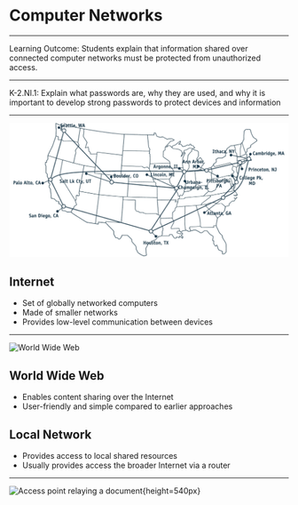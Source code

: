 # Computer Networks

---

Learning Outcome: Students explain that information shared over connected computer networks must be protected from unauthorized access.

---

K-2.NI.1: Explain what passwords are, why they are used, and why it is important to develop strong passwords to protect devices and information

---

![Internet in 1992](media/nsfnet.png)

## Internet

- Set of globally networked computers
- Made of smaller networks
- Provides low-level communication between devices

---

![World Wide Web](https://upload.wikimedia.org/wikipedia/commons/1/19/Hyperlinks_scheme.svg)

## World Wide Web

- Enables content sharing over the Internet
- User-friendly and simple compared to earlier approaches

## Local Network

- Provides access to local shared resources
- Usually provides access the broader Internet via a router

---

![Access point relaying a document](https://upload.wikimedia.org/wikipedia/commons/7/77/Wi-Fi.gif){height=540px}
